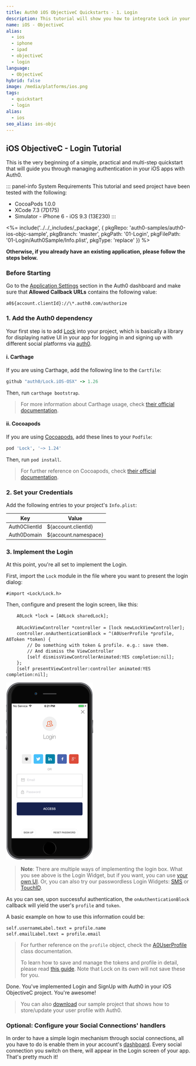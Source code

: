 ```yaml
---
title: Auth0 iOS ObjectiveC Quickstarts - 1. Login
description: This tutorial will show you how to integrate Lock in your iOS ObjectiveC project in order to present a login screen.
name: iOS - ObjectiveC
alias:
  - ios
  - iphone
  - ipad
  - objectiveC
  - login
language:
  - ObjectiveC
hybrid: false
image: /media/platforms/ios.png
tags:
  - quickstart
  - login
alias:
  - ios
seo_alias: ios-objc
---
```


## iOS ObjectiveC - Login Tutorial

This is the very beginning of a simple, practical and multi-step quickstart that will guide you through managing authentication in your iOS apps with Auth0.

::: panel-info System Requirements
This tutorial and seed project have been tested with the following:

* CocoaPods 1.0.0
* XCode 7.3 (7D175)
* Simulator - iPhone 6 - iOS 9.3 (13E230)
  :::

<%= include('../../_includes/_package', {
  pkgRepo: 'auth0-samples/auth0-ios-objc-sample',
  pkgBranch: 'master',
  pkgPath: '01-Login',
  pkgFilePath: '01-Login/Auth0Sample/Info.plist',
  pkgType: 'replace'
}) %>

**Otherwise, if you already have an existing application, please follow the steps below.**



### Before Starting

<div class="setup-callback">
<p>Go to the <a href="${uiAppSettingsURL}">Application Settings</a> section in the Auth0 dashboard and make sure that <b>Allowed Callback URLs</b> contains the following value:</p>

<pre><code>a0${account.clientId}://\*.auth0.com/authorize</pre></code>
</div>



### 1. Add the Auth0 dependency

Your first step is to add [Lock](https://github.com/auth0/Lock.iOS-OSX) into your project, which is basically a library for displaying native UI in your app for logging in and signing up with different social platforms via [auth0](https://auth0.com/).

#### i. Carthage

If you are using Carthage, add the following line to the `Cartfile`:

```ruby
github "auth0/Lock.iOS-OSX" -> 1.26
```

Then, run `carthage bootstrap`.

> For more information about Carthage usage, check [their official documentation](https://github.com/Carthage/Carthage#if-youre-building-for-ios-tvos-or-watchos).

#### ii. Cocoapods

If you are using [Cocoapods](https://cocoapods.org/), add these lines to your `Podfile`:

```ruby
pod 'Lock', '~> 1.24'
```

Then, run `pod install`.

> For further reference on Cocoapods, check [their official documentation](http://guides.cocoapods.org/using/getting-started.html).



### 2. Set your Credentials

Add the following entries to your project's `Info.plist`:

<table class="table">
  <thead>
    <tr>
      <th>Key</th>
      <th>Value</th>
    </tr>
  </thead>
  <tr>
    <td>Auth0ClientId</td>
    <td>${account.clientId}</td>
  </tr>
  <tr>
    <td>Auth0Domain</td>
    <td>${account.namespace}</td>
  </tr>
</table>

### 3. Implement the Login

At this point, you're all set to implement the Login. 

First, import the `Lock` module in the file where you want to present the login dialog:

```objc
#import <Lock/Lock.h>
```

Then, configure and present the login screen, like this:

```objc
    A0Lock *lock = [A0Lock sharedLock];
    
    A0LockViewController *controller = [lock newLockViewController];
    controller.onAuthenticationBlock = ^(A0UserProfile *profile, A0Token *token) {
        // Do something with token & profile. e.g.: save them.
        // And dismiss the ViewController
        [self dismissViewControllerAnimated:YES completion:nil];
    };
    [self presentViewController:controller animated:YES completion:nil];

```

[![Lock.png](/media/articles/native-platforms/ios-objc/Lock-Widget-Screenshot.png)](https://auth0.com)

> **Note**: There are multiple ways of implementing the login box. What you see above is the Login Widget, but if you want, you can use [your own UI](/libraries/lock-ios/use-your-own-ui).
> Or, you can also try our passwordless Login Widgets: [SMS](/libraries/lock-ios#sms) or [TouchID](/libraries/lock-ios#touchid).

As you can see, upon successful authentication, the `onAuthenticationBlock` callback will yield the user's `profile` and `token`.

A basic example on how to use this information could be:

```objc
self.usernameLabel.text = profile.name
self.emailLabel.text = profile.email
```

> For further reference on the `profile` object, check the [A0UserProfile](https://github.com/auth0/Lock.iOS-OSX/blob/master/Pod/Classes/Core/A0UserProfile.h) class documentation.
>
> To learn how to save and manage the tokens and profile in detail, please read [this guide](/libraries/lock-ios/save-and-refresh-jwt-tokens). Note that Lock on its own will not save these for you.



Done. You've implemented Login and SignUp with Auth0 in your iOS ObjectiveC project. You're awesome!

> You can also <a href="/package/native-mobile-samples/master?path=iOS/profile-sample-objc&type=replace&filePath=iOS/profile-sample-objc/ProfileSample/Info.plist${account.clientParam}">download</a> our sample project that shows how to store/update your user profile with Auth0.



### Optional: Configure your Social Connections' handlers

In order to have a simple login mechanism through social connections, all you have to do is enable them in your account's [dashboard](${uiURL}/#/connections/social). Every social connection you switch on there, will appear in the Login screen of your app. That's pretty much it!
